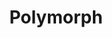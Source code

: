 ---
title: "Polymorph"
index: "polymorph"
permalink: /spells/polymorph/
tags:
  - Spell
  - 4th Level
  - Transmutation
available_for:
  - Bard
  - Druid
  - Sorcerer
  - Wizard
level: "4th Level"
school: "Transmutation"
range: "60 ft"
comp:
  - V
  - S
  - M
material: "a caterpillar cocoon."
duration: "1 Hour"
concentration: true
attack: "WIS Save"
description: |
  This spell transforms a creature that you can see within range into a new form. An unwilling creature must make a wisdom saving throw to avoid the effect. A shapechanger automatically succeeds on this saving throw.

  The transformation lasts for the duration, or until the target drops to 0 hit points or dies. The new form can be any beast whose challenge rating is equal to or less than the target's (or the target's level, if it doesn't have a challenge rating). The target's game statistics, including mental ability scores, are replaced by the statistics of the chosen beast. It retains its alignment and personality.

  The target assumes the hit points of its new form. When it reverts to its normal form, the creature returns to the number of hit points it had before it transformed. If it reverts as a result of dropping to 0 hit points, any excess damage carries over to its normal form. As long as the excess damage doesn't reduce the creature's normal form to 0 hit points, it isn't knocked unconscious.

  The creature is limited in the actions it can perform by the nature of its new form, and it can't speak, cast spells, or take any other action that requires hands or speech.

  The target's gear melds into the new form. The creature can't activate, use, wield, or otherwise benefit from any of its equipment.
excerpt: "This spell transforms a creature that you can see within range into a new form."
source: "Basic Rules"
---